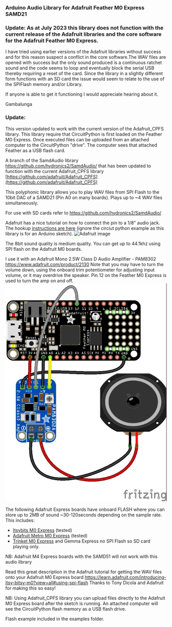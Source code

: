 ### Arduino Audio Library for Adafruit Feather M0 Express SAMD21

### Update: As at July 2023 this library does not function with the current release of the Adafruit libraries and the core software for the Adafruit Feather M0 Express.
I have tried using earlier versions of the Adafruit libraries without success and for this reason suspect a conflict in the core software.The WAV files are opened with success but the only sound produced is a continuous ratchet sound and the code seems to loop and eventually block the serial USB thereby requiring a reset of the card.
Since the library in a slightly different form functions with an SD card the issue would seem to relate to the use of the SPIFlash memory and/or Library.

If anyone is able to get it functioning I would appreciate hearing about it.

Gambalunga

### Update: 
This version updated to work with the current version of the Adafruit_CPFS library.
This library require that CircuitPython is first loaded on the Feather M0 Express.
Once executed files can be uploaded from an attached computer to the CircuitPython "drive".
The computer sees that attached Feather as a USB flash card.

A branch of the SamdAudio library https://github.com/hydronics2/SamdAudio/ that has been updated to function with the current Adafruit_CPFS library [https://github.com/adafruit/Adafruit_CPFS](https://github.com/adafruit/Adafruit_CPFS)

This polyphonic library allows you to play WAV files from SPI Flash to the 10bit DAC of a SAMD21 (Pin A0 on many boards). 
Plays up to ~4 WAV files simultaneously.

For use with SD cards refer to https://github.com/hydronics2/SamdAudio/

Adafruit has a nice tutorial on how to connect the pin to a 1/8" audio jack. The hookup [instructions are here](https://learn.adafruit.com/circuitpython-essentials/circuitpython-audio-out) (ignore the circiut python example as this library is for an Arduino sketch).
![Adafruit image](https://cdn-learn.adafruit.com/assets/assets/000/057/479/original/circuitpython_ItsyBitsyM0AudioJackButtonPot_bb.jpg?1531328765) 

The 8bit sound quality is medium quality. You can get up to 44.1khz using SPI flash on the Adafruit M0 boards. 

I use it with an Adafruit Mono 2.5W Class D Audio Amplifier - PAM8302 https://www.adafruit.com/product/2130
Note that you may have to turn the volume down, using the onboard trim potentiometer for adjusting input volume, or it may overdrive the speaker. Pin 12 on the Feather M0 Express is used to turn the amp on and off.
![image](https://raw.githubusercontent.com/Gambalunga/Audio_FeatherM0/master/Audio%20Feather%20M0%20Express.jpg)

The following Adafruit Express boards have onboard FLASH where you can store up to 2MB of sound ~30-120seconds depending on the sample rate.
This includes: 
* [Itsybits M0 Express](https://www.adafruit.com/product/3727) (tested)
* [Adafruit Metro M0 Express](https://www.adafruit.com/product/3505) (tested)
* [Trinket M0 Express](https://www.adafruit.com/product/3500) and Gemma Express no SPI Flash so SD card playing only. 

NB: Adafruit M4 Express boards with the SAMD51 will not work with this audio library


Read this great description in the Adafruit tutorial for getting the WAV files onto your Adafruit M0 Express board
https://learn.adafruit.com/introducing-itsy-bitsy-m0?view=all#using-spi-flash 
Thanks to Tony Dicola and Adafruit for making this so easy!

NB: Using Adafruit_CPFS library you can upload files directly to the Adafruit M0 Express board after the sketch is running. An attached computer will see the CircuitPython flash memory as a USB flash drive.

Flash example included in the examples folder. 
